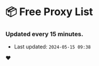 # :package: Free Proxy List
### Updated every 15 minutes.

- Last updated: `2024-05-15 09:38`

:heart:
